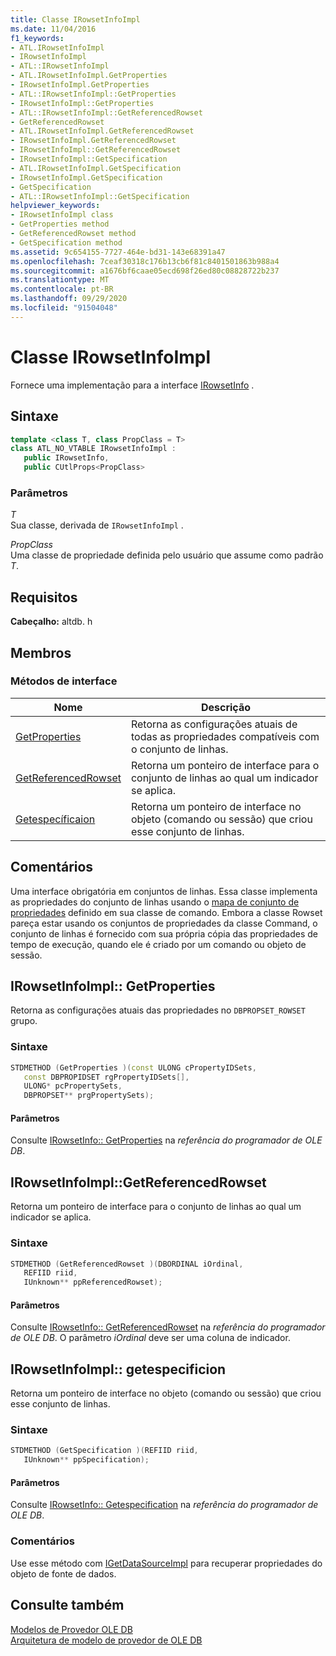 ```yaml
---
title: Classe IRowsetInfoImpl
ms.date: 11/04/2016
f1_keywords:
- ATL.IRowsetInfoImpl
- IRowsetInfoImpl
- ATL::IRowsetInfoImpl
- ATL.IRowsetInfoImpl.GetProperties
- IRowsetInfoImpl.GetProperties
- ATL::IRowsetInfoImpl::GetProperties
- IRowsetInfoImpl::GetProperties
- ATL::IRowsetInfoImpl::GetReferencedRowset
- GetReferencedRowset
- ATL.IRowsetInfoImpl.GetReferencedRowset
- IRowsetInfoImpl.GetReferencedRowset
- IRowsetInfoImpl::GetReferencedRowset
- IRowsetInfoImpl::GetSpecification
- ATL.IRowsetInfoImpl.GetSpecification
- IRowsetInfoImpl.GetSpecification
- GetSpecification
- ATL::IRowsetInfoImpl::GetSpecification
helpviewer_keywords:
- IRowsetInfoImpl class
- GetProperties method
- GetReferencedRowset method
- GetSpecification method
ms.assetid: 9c654155-7727-464e-bd31-143e68391a47
ms.openlocfilehash: 7ceaf30318c176b13cb6f81c8401501863b988a4
ms.sourcegitcommit: a1676bf6caae05ecd698f26ed80c08828722b237
ms.translationtype: MT
ms.contentlocale: pt-BR
ms.lasthandoff: 09/29/2020
ms.locfileid: "91504048"
---
```

# <a name="irowsetinfoimpl-class"></a>Classe IRowsetInfoImpl

Fornece uma implementação para a interface [IRowsetInfo](/previous-versions/windows/desktop/ms724541(v=vs.85)) .

## <a name="syntax"></a>Sintaxe

```cpp
template <class T, class PropClass = T>
class ATL_NO_VTABLE IRowsetInfoImpl :
   public IRowsetInfo,
   public CUtlProps<PropClass>
```

### <a name="parameters"></a>Parâmetros

*T*<br/>
Sua classe, derivada de `IRowsetInfoImpl` .

*PropClass*<br/>
Uma classe de propriedade definida pelo usuário que assume como padrão *T*.

## <a name="requirements"></a>Requisitos

**Cabeçalho:** altdb. h

## <a name="members"></a>Membros

### <a name="interface-methods"></a>Métodos de interface

| Nome | Descrição |
|-|-|
|[GetProperties](#getproperties)|Retorna as configurações atuais de todas as propriedades compatíveis com o conjunto de linhas.|
|[GetReferencedRowset](#getreferencedrowset)|Retorna um ponteiro de interface para o conjunto de linhas ao qual um indicador se aplica.|
|[Getespecíficaion](#getspecification)|Retorna um ponteiro de interface no objeto (comando ou sessão) que criou esse conjunto de linhas.|

## <a name="remarks"></a>Comentários

Uma interface obrigatória em conjuntos de linhas. Essa classe implementa as propriedades do conjunto de linhas usando o [mapa de conjunto de propriedades](./macros-for-ole-db-provider-templates.md#begin_propset_map) definido em sua classe de comando. Embora a classe Rowset pareça estar usando os conjuntos de propriedades da classe Command, o conjunto de linhas é fornecido com sua própria cópia das propriedades de tempo de execução, quando ele é criado por um comando ou objeto de sessão.

## <a name="irowsetinfoimplgetproperties"></a><a name="getproperties"></a> IRowsetInfoImpl:: GetProperties

Retorna as configurações atuais das propriedades no `DBPROPSET_ROWSET` grupo.

### <a name="syntax"></a>Sintaxe

```cpp
STDMETHOD (GetProperties )(const ULONG cPropertyIDSets,
   const DBPROPIDSET rgPropertyIDSets[],
   ULONG* pcPropertySets,
   DBPROPSET** prgPropertySets);
```

#### <a name="parameters"></a>Parâmetros

Consulte [IRowsetInfo:: GetProperties](/previous-versions/windows/desktop/ms719611(v=vs.85)) na *referência do programador de OLE DB*.

## <a name="irowsetinfoimplgetreferencedrowset"></a><a name="getreferencedrowset"></a> IRowsetInfoImpl::GetReferencedRowset

Retorna um ponteiro de interface para o conjunto de linhas ao qual um indicador se aplica.

### <a name="syntax"></a>Sintaxe

```cpp
STDMETHOD (GetReferencedRowset )(DBORDINAL iOrdinal,
   REFIID riid,
   IUnknown** ppReferencedRowset);
```

#### <a name="parameters"></a>Parâmetros

Consulte [IRowsetInfo:: GetReferencedRowset](/previous-versions/windows/desktop/ms721145(v=vs.85)) na *referência do programador de OLE DB*. O parâmetro *iOrdinal* deve ser uma coluna de indicador.

## <a name="irowsetinfoimplgetspecification"></a><a name="getspecification"></a> IRowsetInfoImpl:: getespecificion

Retorna um ponteiro de interface no objeto (comando ou sessão) que criou esse conjunto de linhas.

### <a name="syntax"></a>Sintaxe

```cpp
STDMETHOD (GetSpecification )(REFIID riid,
   IUnknown** ppSpecification);
```

#### <a name="parameters"></a>Parâmetros

Consulte [IRowsetInfo:: Getespecification](/previous-versions/windows/desktop/ms716746(v=vs.85)) na *referência do programador de OLE DB*.

### <a name="remarks"></a>Comentários

Use esse método com [IGetDataSourceImpl](../../data/oledb/igetdatasourceimpl-class.md) para recuperar propriedades do objeto de fonte de dados.

## <a name="see-also"></a>Consulte também

[Modelos de Provedor OLE DB](../../data/oledb/ole-db-provider-templates-cpp.md)<br/>
[Arquitetura de modelo de provedor de OLE DB](../../data/oledb/ole-db-provider-template-architecture.md)
